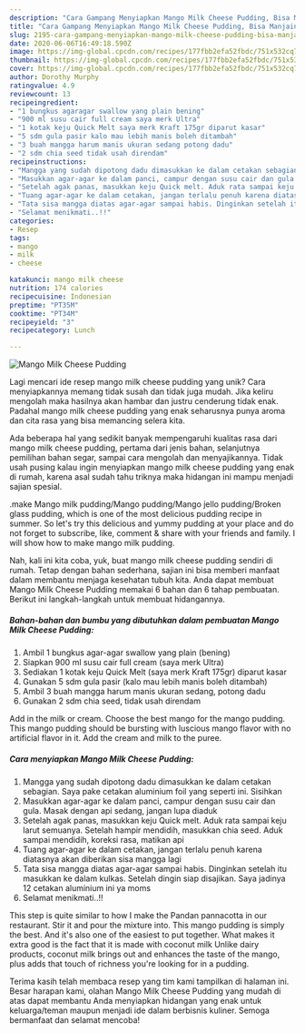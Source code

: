 ```yaml
---
description: "Cara Gampang Menyiapkan Mango Milk Cheese Pudding, Bisa Manjain Lidah"
title: "Cara Gampang Menyiapkan Mango Milk Cheese Pudding, Bisa Manjain Lidah"
slug: 2195-cara-gampang-menyiapkan-mango-milk-cheese-pudding-bisa-manjain-lidah
date: 2020-06-06T16:49:18.590Z
image: https://img-global.cpcdn.com/recipes/177fbb2efa52fbdc/751x532cq70/mango-milk-cheese-pudding-foto-resep-utama.jpg
thumbnail: https://img-global.cpcdn.com/recipes/177fbb2efa52fbdc/751x532cq70/mango-milk-cheese-pudding-foto-resep-utama.jpg
cover: https://img-global.cpcdn.com/recipes/177fbb2efa52fbdc/751x532cq70/mango-milk-cheese-pudding-foto-resep-utama.jpg
author: Dorothy Murphy
ratingvalue: 4.9
reviewcount: 13
recipeingredient:
- "1 bungkus agaragar swallow yang plain bening"
- "900 ml susu cair full cream saya merk Ultra"
- "1 kotak keju Quick Melt saya merk Kraft 175gr diparut kasar"
- "5 sdm gula pasir kalo mau lebih manis boleh ditambah"
- "3 buah mangga harum manis ukuran sedang potong dadu"
- "2 sdm chia seed tidak usah direndam"
recipeinstructions:
- "Mangga yang sudah dipotong dadu dimasukkan ke dalam cetakan sebagian. Saya pake cetakan aluminium foil yang seperti ini. Sisihkan"
- "Masukkan agar-agar ke dalam panci, campur dengan susu cair dan gula. Masak dengan api sedang, jangan lupa diaduk"
- "Setelah agak panas, masukkan keju Quick melt. Aduk rata sampai keju larut semuanya. Setelah hampir mendidih, masukkan chia seed. Aduk sampai mendidih, koreksi rasa, matikan api"
- "Tuang agar-agar ke dalam cetakan, jangan terlalu penuh karena diatasnya akan diberikan sisa mangga lagi"
- "Tata sisa mangga diatas agar-agar sampai habis. Dinginkan setelah itu masukkan ke dalam kulkas. Setelah dingin siap disajikan. Saya jadinya 12 cetakan aluminium ini ya moms"
- "Selamat menikmati..!!"
categories:
- Resep
tags:
- mango
- milk
- cheese

katakunci: mango milk cheese 
nutrition: 174 calories
recipecuisine: Indonesian
preptime: "PT35M"
cooktime: "PT34M"
recipeyield: "3"
recipecategory: Lunch

---
```



![Mango Milk Cheese Pudding](https://img-global.cpcdn.com/recipes/177fbb2efa52fbdc/751x532cq70/mango-milk-cheese-pudding-foto-resep-utama.jpg)

Lagi mencari ide resep mango milk cheese pudding yang unik? Cara menyiapkannya memang tidak susah dan tidak juga mudah. Jika keliru mengolah maka hasilnya akan hambar dan justru cenderung tidak enak. Padahal mango milk cheese pudding yang enak seharusnya punya aroma dan cita rasa yang bisa memancing selera kita.

Ada beberapa hal yang sedikit banyak mempengaruhi kualitas rasa dari mango milk cheese pudding, pertama dari jenis bahan, selanjutnya pemilihan bahan segar, sampai cara mengolah dan menyajikannya. Tidak usah pusing kalau ingin menyiapkan mango milk cheese pudding yang enak di rumah, karena asal sudah tahu triknya maka hidangan ini mampu menjadi sajian spesial.

.make Mango milk pudding/Mango pudding/Mango jello pudding/Broken glass pudding, which is one of the most delicious pudding recipe in summer. So let&#39;s try this delicious and yummy pudding at your place and do not forget to subscribe, like, comment &amp; share with your friends and family. I will show how to make mango milk pudding.


Nah, kali ini kita coba, yuk, buat mango milk cheese pudding sendiri di rumah. Tetap dengan bahan sederhana, sajian ini bisa memberi manfaat dalam membantu menjaga kesehatan tubuh kita. Anda dapat membuat Mango Milk Cheese Pudding memakai 6 bahan dan 6 tahap pembuatan. Berikut ini langkah-langkah untuk membuat hidangannya.

<!--inarticleads1-->

##### Bahan-bahan dan bumbu yang dibutuhkan dalam pembuatan Mango Milk Cheese Pudding:

1. Ambil 1 bungkus agar-agar swallow yang plain (bening)
1. Siapkan 900 ml susu cair full cream (saya merk Ultra)
1. Sediakan 1 kotak keju Quick Melt (saya merk Kraft 175gr) diparut kasar
1. Gunakan 5 sdm gula pasir (kalo mau lebih manis boleh ditambah)
1. Ambil 3 buah mangga harum manis ukuran sedang, potong dadu
1. Gunakan 2 sdm chia seed, tidak usah direndam


Add in the milk or cream. Choose the best mango for the mango pudding. This mango pudding should be bursting with luscious mango flavor with no artificial flavor in it. Add the cream and milk to the puree. 

<!--inarticleads2-->

##### Cara menyiapkan Mango Milk Cheese Pudding:

1. Mangga yang sudah dipotong dadu dimasukkan ke dalam cetakan sebagian. Saya pake cetakan aluminium foil yang seperti ini. Sisihkan
1. Masukkan agar-agar ke dalam panci, campur dengan susu cair dan gula. Masak dengan api sedang, jangan lupa diaduk
1. Setelah agak panas, masukkan keju Quick melt. Aduk rata sampai keju larut semuanya. Setelah hampir mendidih, masukkan chia seed. Aduk sampai mendidih, koreksi rasa, matikan api
1. Tuang agar-agar ke dalam cetakan, jangan terlalu penuh karena diatasnya akan diberikan sisa mangga lagi
1. Tata sisa mangga diatas agar-agar sampai habis. Dinginkan setelah itu masukkan ke dalam kulkas. Setelah dingin siap disajikan. Saya jadinya 12 cetakan aluminium ini ya moms
1. Selamat menikmati..!!


This step is quite similar to how I make the Pandan pannacotta in our restaurant. Stir it and pour the mixture into. This mango pudding is simply the best. And it&#39;s also one of the easiest to put together. What makes it extra good is the fact that it is made with coconut milk Unlike dairy products, coconut milk brings out and enhances the taste of the mango, plus adds that touch of richness you&#39;re looking for in a pudding. 

Terima kasih telah membaca resep yang tim kami tampilkan di halaman ini. Besar harapan kami, olahan Mango Milk Cheese Pudding yang mudah di atas dapat membantu Anda menyiapkan hidangan yang enak untuk keluarga/teman maupun menjadi ide dalam berbisnis kuliner. Semoga bermanfaat dan selamat mencoba!
